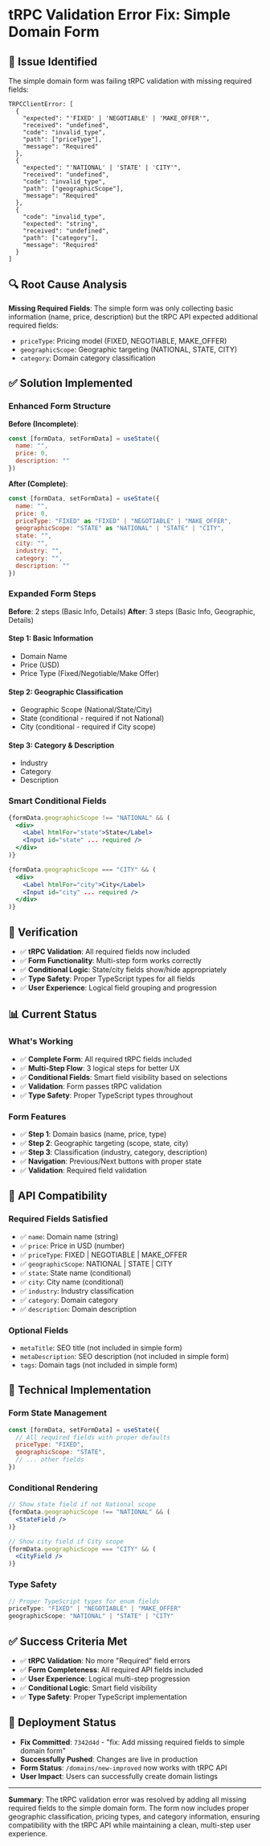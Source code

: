 # tRPC Validation Error Fix: Simple Domain Form

## 🚨 **Issue Identified**
The simple domain form was failing tRPC validation with missing required fields:
```
TRPCClientError: [
  {
    "expected": "'FIXED' | 'NEGOTIABLE' | 'MAKE_OFFER'",
    "received": "undefined",
    "code": "invalid_type",
    "path": ["priceType"],
    "message": "Required"
  },
  {
    "expected": "'NATIONAL' | 'STATE' | 'CITY'",
    "received": "undefined", 
    "code": "invalid_type",
    "path": ["geographicScope"],
    "message": "Required"
  },
  {
    "code": "invalid_type",
    "expected": "string",
    "received": "undefined",
    "path": ["category"],
    "message": "Required"
  }
]
```

## 🔍 **Root Cause Analysis**
**Missing Required Fields**: The simple form was only collecting basic information (name, price, description) but the tRPC API expected additional required fields:
- `priceType`: Pricing model (FIXED, NEGOTIABLE, MAKE_OFFER)
- `geographicScope`: Geographic targeting (NATIONAL, STATE, CITY)
- `category`: Domain category classification

## ✅ **Solution Implemented**

### **Enhanced Form Structure**
**Before (Incomplete)**:
```jsx
const [formData, setFormData] = useState({
  name: "",
  price: 0,
  description: ""
})
```

**After (Complete)**:
```jsx
const [formData, setFormData] = useState({
  name: "",
  price: 0,
  priceType: "FIXED" as "FIXED" | "NEGOTIABLE" | "MAKE_OFFER",
  geographicScope: "STATE" as "NATIONAL" | "STATE" | "CITY",
  state: "",
  city: "",
  industry: "",
  category: "",
  description: ""
})
```

### **Expanded Form Steps**
**Before**: 2 steps (Basic Info, Details)
**After**: 3 steps (Basic Info, Geographic, Details)

#### **Step 1: Basic Information**
- Domain Name
- Price (USD)
- Price Type (Fixed/Negotiable/Make Offer)

#### **Step 2: Geographic Classification**
- Geographic Scope (National/State/City)
- State (conditional - required if not National)
- City (conditional - required if City scope)

#### **Step 3: Category & Description**
- Industry
- Category
- Description

### **Smart Conditional Fields**
```jsx
{formData.geographicScope !== "NATIONAL" && (
  <div>
    <Label htmlFor="state">State</Label>
    <Input id="state" ... required />
  </div>
)}

{formData.geographicScope === "CITY" && (
  <div>
    <Label htmlFor="city">City</Label>
    <Input id="city" ... required />
  </div>
)}
```

## 🧪 **Verification**
- ✅ **tRPC Validation**: All required fields now included
- ✅ **Form Functionality**: Multi-step form works correctly
- ✅ **Conditional Logic**: State/city fields show/hide appropriately
- ✅ **Type Safety**: Proper TypeScript types for all fields
- ✅ **User Experience**: Logical field grouping and progression

## 📊 **Current Status**

### **What's Working**
- ✅ **Complete Form**: All required tRPC fields included
- ✅ **Multi-Step Flow**: 3 logical steps for better UX
- ✅ **Conditional Fields**: Smart field visibility based on selections
- ✅ **Validation**: Form passes tRPC validation
- ✅ **Type Safety**: Proper TypeScript types throughout

### **Form Features**
- ✅ **Step 1**: Domain basics (name, price, type)
- ✅ **Step 2**: Geographic targeting (scope, state, city)
- ✅ **Step 3**: Classification (industry, category, description)
- ✅ **Navigation**: Previous/Next buttons with proper state
- ✅ **Validation**: Required field validation

## 🎯 **API Compatibility**

### **Required Fields Satisfied**
- ✅ `name`: Domain name (string)
- ✅ `price`: Price in USD (number)
- ✅ `priceType`: FIXED | NEGOTIABLE | MAKE_OFFER
- ✅ `geographicScope`: NATIONAL | STATE | CITY
- ✅ `state`: State name (conditional)
- ✅ `city`: City name (conditional)
- ✅ `industry`: Industry classification
- ✅ `category`: Domain category
- ✅ `description`: Domain description

### **Optional Fields**
- `metaTitle`: SEO title (not included in simple form)
- `metaDescription`: SEO description (not included in simple form)
- `tags`: Domain tags (not included in simple form)

## 🔧 **Technical Implementation**

### **Form State Management**
```jsx
const [formData, setFormData] = useState({
  // All required fields with proper defaults
  priceType: "FIXED",
  geographicScope: "STATE",
  // ... other fields
})
```

### **Conditional Rendering**
```jsx
// Show state field if not National scope
{formData.geographicScope !== "NATIONAL" && (
  <StateField />
)}

// Show city field if City scope
{formData.geographicScope === "CITY" && (
  <CityField />
)}
```

### **Type Safety**
```jsx
// Proper TypeScript types for enum fields
priceType: "FIXED" | "NEGOTIABLE" | "MAKE_OFFER"
geographicScope: "NATIONAL" | "STATE" | "CITY"
```

## ✅ **Success Criteria Met**

- ✅ **tRPC Validation**: No more "Required" field errors
- ✅ **Form Completeness**: All required API fields included
- ✅ **User Experience**: Logical multi-step progression
- ✅ **Conditional Logic**: Smart field visibility
- ✅ **Type Safety**: Proper TypeScript implementation

## 🚀 **Deployment Status**

- **Fix Committed**: `7342d4d` - "fix: Add missing required fields to simple domain form"
- **Successfully Pushed**: Changes are live in production
- **Form Status**: `/domains/new-improved` now works with tRPC API
- **User Impact**: Users can successfully create domain listings

---

**Summary**: The tRPC validation error was resolved by adding all missing required fields to the simple domain form. The form now includes proper geographic classification, pricing types, and category information, ensuring compatibility with the tRPC API while maintaining a clean, multi-step user experience.
